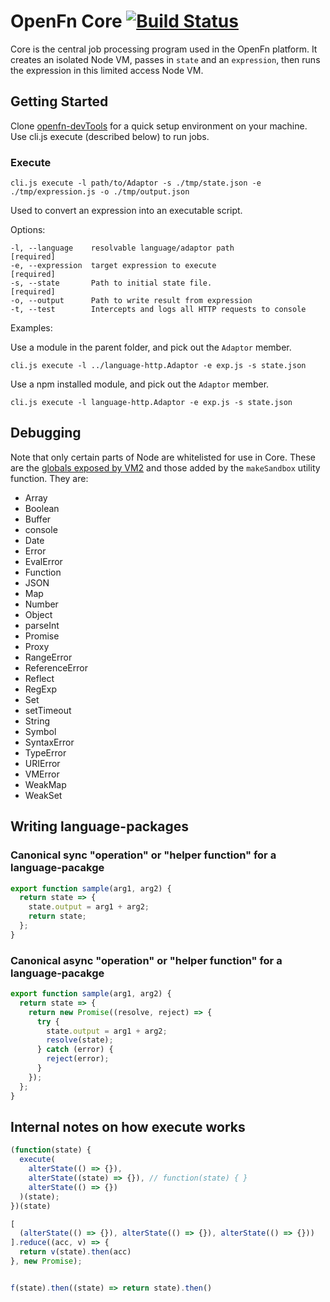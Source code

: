 # OpenFn Core [![Build Status](https://travis-ci.org/OpenFn/core.svg?branch=master)](https://travis-ci.org/OpenFn/core)

Core is the central job processing program used in the OpenFn platform. It
creates an isolated Node VM, passes in `state` and an `expression`, then runs
the expression in this limited access Node VM.

## Getting Started

Clone [openfn-devTools](https://github.com/OpenFn/openfn-devtools) for a quick setup environment on your machine.  
Use cli.js execute (described below) to run jobs.

### Execute

`cli.js execute -l path/to/Adaptor -s ./tmp/state.json -e ./tmp/expression.js -o ./tmp/output.json`

Used to convert an expression into an executable script.

Options:

```
-l, --language    resolvable language/adaptor path                [required]
-e, --expression  target expression to execute                    [required]
-s, --state       Path to initial state file.                     [required]
-o, --output      Path to write result from expression
-t, --test        Intercepts and logs all HTTP requests to console
```

Examples:

Use a module in the parent folder, and pick out the `Adaptor` member.

```
cli.js execute -l ../language-http.Adaptor -e exp.js -s state.json
```

Use a npm installed module, and pick out the `Adaptor` member.

```
cli.js execute -l language-http.Adaptor -e exp.js -s state.json
```

## Debugging

Note that only certain parts of Node are whitelisted for use in Core.
These are the [globals exposed by VM2](https://github.com/patriksimek/vm2/blob/a63bef73e7239f9d14e48280b3c6f6763a5145d5/lib/main.js#L240-L265)
and those added by the `makeSandbox` utility function. They are:

- Array
- Boolean
- Buffer
- console
- Date
- Error
- EvalError
- Function
- JSON
- Map
- Number
- Object
- parseInt
- Promise
- Proxy
- RangeError
- ReferenceError
- Reflect
- RegExp
- Set
- setTimeout
- String
- Symbol
- SyntaxError
- TypeError
- URIError
- VMError
- WeakMap
- WeakSet

## Writing language-packages

### Canonical sync "operation" or "helper function" for a language-pacakge

```js
export function sample(arg1, arg2) {
  return state => {
    state.output = arg1 + arg2;
    return state;
  };
}
```

### Canonical async "operation" or "helper function" for a language-pacakge

```js
export function sample(arg1, arg2) {
  return state => {
    return new Promise((resolve, reject) => {
      try {
        state.output = arg1 + arg2;
        resolve(state);
      } catch (error) {
        reject(error);
      }
    });
  };
}
```

## Internal notes on how execute works

```js
(function(state) {
  execute(
    alterState(() => {}),
    alterState((state) => {}), // function(state) { }
    alterState(() => {})
  )(state);
})(state)

[
  (alterState(() => {}), alterState(() => {}), alterState(() => {}))
].reduce((acc, v) => {
  return v(state).then(acc)
}, new Promise);


f(state).then((state) => return state).then()
```
